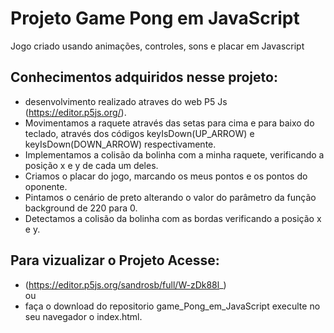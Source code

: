 # Projeto Game Pong em JavaScript
Jogo criado usando animações, controles, sons e placar em Javascript

## Conhecimentos adquiridos nesse projeto:

- desenvolvimento realizado atraves do web P5 Js (https://editor.p5js.org/).
- Movimentamos a raquete através das setas para cima e para baixo do teclado, através dos códigos keyIsDown(UP_ARROW) e keyIsDown(DOWN_ARROW) respectivamente.
- Implementamos a colisão da bolinha com a minha raquete, verificando a posição x e y de cada um deles.
- Criamos o placar do jogo, marcando os meus pontos e os pontos do oponente.
- Pintamos o cenário de preto alterando o valor do parâmetro da função background de 220 para 0.
- Detectamos a colisão da bolinha com as bordas verificando a posição x e y.
## Para vizualizar o Projeto Acesse:

- (https://editor.p5js.org/sandrosb/full/W-zDk88l_)
<br> ou
- faça o download do repositorio game_Pong_em_JavaScript execulte no seu navegador o index.html.
